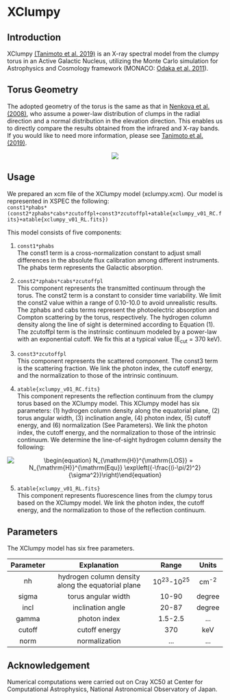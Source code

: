 # XClumpy
## Introduction
XClumpy [(Tanimoto et al. 2019)](https://ui.adsabs.harvard.edu/abs/2019ApJ...877...95T/abstract) is an X-ray spectral model from the clumpy torus in an Active Galactic Nucleus, utilizing the Monte Carlo simulation for Astrophysics and Cosmology framework (MONACO: [Odaka et al. 2011](https://ui.adsabs.harvard.edu/abs/2011ApJ...740..103O/abstract)).


## Torus Geometry
The adopted geometry of the torus is the same as that in [Nenkova et al. (2008)](https://ui.adsabs.harvard.edu/abs/2008ApJ...685..160N/abstract), who assume a power-law distribution of clumps in the radial direction and a normal distribution in the elevation direction. This enables us to directly compare the results obtained from the infrared and X-ray bands. If you would like to need more information, please see [Tanimoto et al. (2019)](https://ui.adsabs.harvard.edu/abs/2019ApJ...877...95T/abstract).

<p align="center">
  <img src="https://user-images.githubusercontent.com/20199124/100601931-96766180-3346-11eb-9f25-2f96b4a8671c.jpg">
</p>


## Usage
We prepared an xcm file of the XClumpy model (xclumpy.xcm). Our model is represented in XSPEC the following:  
`const1*phabs*(const2*zphabs*cabs*zcutoffpl+const3*zcutoffpl+atable{xclumpy_v01_RC.fits}+atable{xclumpy_v01_RL.fits})`  

This model consists of five components:  
1. `const1*phabs`  
  The const1 term is a cross-normalization constant to adjust small differences in the absolute flux calibration among different instruments. The phabs term represents the Galactic absorption.  

2. `const2*zphabs*cabs*zcutoffpl`  
  This component represents the transmitted continuum through the torus. The const2 term is a constant to consider time variability. We limit the const2 value within a range of 0.10-10.0 to avoid unrealistic results. The zphabs and cabs terms represent the photoelectric absorption and Compton scattering by the torus, respectively. The hydrogen column density along the line of sight is determined according to Equation (1). The zcutoffpl term is the instrinsic continuum modeled by a power-law with an exponential cutoff. We fix this at a typical value (E<sub>cut</sub> = 370 keV).  

3. `const3*zcutoffpl`  
  This component represents the scattered component. The const3 term is the scattering fraction. We link the photon index, the cutoff energy, and the normalization to those of the intrinsic continuum.

4. `atable{xclumpy_v01_RC.fits}`  
  This component represents the reflection continuum from the clumpy torus based on the XClumpy model. This XClumpy model has six parameters: (1) hydrogen column density along the equatorial plane, (2) torus angular width, (3) inclination angle, (4) photon index, (5) cutoff energy, and (6) normalization (See Parameters). We link the photon index, the cutoff energy, and the normalization to those of the intrinsic continuum. We determine the line-of-sight hydrogen column density the following:

<p align="center">
  <img src="https://render.githubusercontent.com/render/math?math=%5Cdisplaystyle+%5Cbegin%7Bequation%7D%0AN_%7B%5Cmathrm%7BH%7D%7D%5E%7B%5Cmathrm%7BLOS%7D%7D+%3D+N_%7B%5Cmathrm%7BH%7D%7D%5E%7B%5Cmathrm%7BEqu%7D%7D+%5Cexp%5Cleft%28%7B-%5Cfrac%7B%28i-%5Cpi%2F2%29%5E2%7D%7B%5Csigma%5E2%7D%7D%5Cright%29%0A%5Cend%7Bequation%7D%0A" alt="\begin{equation} N_{\mathrm{H}}^{\mathrm{LOS}} = N_{\mathrm{H}}^{\mathrm{Equ}} \exp\left({-\frac{(i-\pi/2)^2}{\sigma^2}}\right)\end{equation}">
</p>

5. `atable{xclumpy_v01_RL.fits}`  
  This component represents fluorescence lines from the clumpy torus based on the XClumpy model. We link the photon index, the cutoff energy, and the normalization to those of the reflection continuum.


## Parameters
The XClumpy model has six free parameters.

| Parameter | Explanation                                        | Range                           | Units           | 
| :-------: | :------------------------------------------------: | :-----------------------------: | :-------------: | 
| nh        | hydrogen column density along the equatorial plane | 10<sup>23</sup>-10<sup>25</sup> | cm<sup>-2</sup> | 
| sigma     | torus angular width                                | 10-90                           | degree          | 
| incl      | inclination angle                                  | 20-87                           | degree          | 
| gamma     | photon index                                       | 1.5-2.5                         | ...             | 
| cutoff    | cutoff energy                                      | 370                             | keV             | 
| norm      | normalization                                      | ...                             | ...             | 


## Acknowledgement
Numerical computations were carried out on Cray XC50 at Center for Computational Astrophysics, National Astronomical Observatory of Japan.
